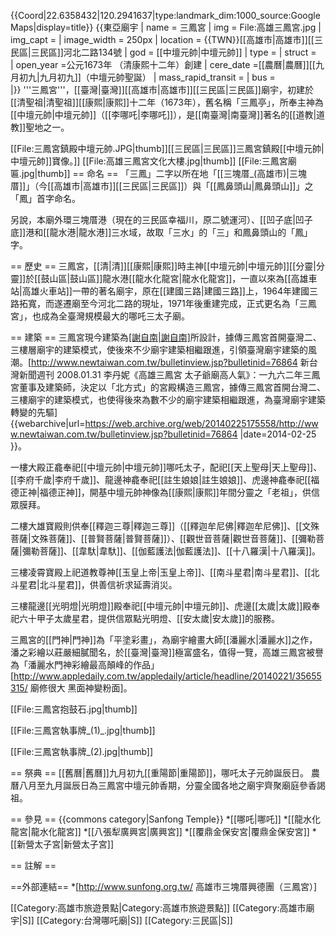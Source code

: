 {{Coord|22.6358432|120.2941637|type:landmark_dim:1000_source:GoogleMaps|display=title}}
{{東亞廟宇
| name = 三鳳宮
| img = File:高雄三鳳宮.jpg
| img_capt = 
| image_width = 250px
| location = {{TWN}}[[高雄市|高雄市]][[三民區|三民區]]河北二路134號
| god = [[中壇元帥|中壇元帥]]
| type = 
| struct =  
| open_year =公元1673年 （清康熙十二年）創建
| cere_date =[[農曆|農曆]][[九月初九|九月初九]]（中壇元帥聖誕）
| mass_rapid_transit =
| bus =  
|}}
'''三鳳宮'''，[[臺灣|臺灣]][[高雄市|高雄市]][[三民區|三民區]]廟宇，初建於[[清聖祖|清聖祖]][[康熙|康熙]]十二年（1673年），舊名稱「三鳳亭」，所奉主神為[[中壇元帥|中壇元帥]]（[[李哪吒|李哪吒]]），是[[南臺灣|南臺灣]]著名的[[道教|道教]]聖地之一。

[[File:三鳳宮鎮殿中壇元帥.JPG|thumb]][[三民區|三民區]]三鳳宮鎮殿[[中壇元帥|中壇元帥]]寶像。]]
[[File:高雄三鳳宮文化大樓.jpg|thumb]]
[[File:三鳳宮廟匾.jpg|thumb]]
== 命名 ==
「三鳳」二字以所在地「[[三塊厝_(高雄市)|三塊厝]]」（今[[高雄市|高雄市]][[三民區|三民區]]）與「[[鳳鼻頭山|鳳鼻頭山]]」之「鳳」首字命名。

另說，本廟外環三塊厝港（現在的三民區幸福川，原二號運河）、[[凹子底|凹子底]]港和[[龍水港|龍水港]]三水域，故取「三水」的「三」和鳳鼻頭山的「鳳」字。

== 歷史 ==
三鳳宮，[[清|清]][[康熙|康熙]]時主神[[中壇元帥|中壇元帥]][[分靈|分靈]]於[[鼓山區|鼓山區]]龍水港[[龍水化龍宮|龍水化龍宮]]，一直以來為[[高雄車站|高雄火車站]]一帶的著名廟宇，原在[[建國三路|建國三路]]上，1964年建國三路拓寬，而遂遷廟至今河北二路的現址，1971年後重建完成，正式更名為「三鳳宮」，也成為全臺灣規模最大的哪吒三太子廟。

== 建築 ==
三鳳宮現今建築為[[謝自南|謝自南]](澎湖馬公市後窟潭人)所設計，據傳三鳳宮首開臺灣二、三樓層廟宇的建築模式，使後來不少廟宇建築相繼跟進，引領臺灣廟宇建築的風潮<ref>。[http://www.newtaiwan.com.tw/bulletinview.jsp?bulletinid=76864 新台灣新聞週刊 2008.01.31 李丹妮《高雄三鳳宮 太子爺廟高人氣》：一九六二年三鳳宮董事及建築師，決定以「北方式」的宮殿構造三鳳宮，據傳三鳳宮首開台灣二、三樓廟宇的建築模式，也使得後來為數不少的廟宇建築相繼跟進，為臺灣廟宇建築轉變的先驅] {{webarchive|url=https://web.archive.org/web/20140225175558/http://www.newtaiwan.com.tw/bulletinview.jsp?bulletinid=76864 |date=2014-02-25 }}</ref>。

一樓大殿正龕奉祀[[中壇元帥|中壇元帥]]哪吒太子，配祀[[天上聖母|天上聖母]]、[[李府千歲|李府千歲]]、龍邊神龕奉祀[[註生娘娘|註生娘娘]]、虎邊神龕奉祀[[福德正神|福德正神]]，開基中壇元帥神像為[[康熙|康熙]]年間分靈之「老祖」，供信眾膜拜。

二樓大雄寶殿則供奉[[釋迦三尊|釋迦三尊]]（[[釋迦牟尼佛|釋迦牟尼佛]]、[[文殊菩薩|文殊菩薩]]、[[普賢菩薩|普賢菩薩]]）、[[觀世音菩薩|觀世音菩薩]]、[[彌勒菩薩|彌勒菩薩]]、[[韋馱|韋馱]]、[[伽藍護法|伽藍護法]]、[[十八羅漢|十八羅漢]]。

三樓凌霄寶殿上祀道教尊神[[玉皇上帝|玉皇上帝]]、[[南斗星君|南斗星君]]、[[北斗星君|北斗星君]]，供善信祈求延壽消災。

三樓龍邊[[光明燈|光明燈]]殿奉祀[[中壇元帥|中壇元帥]]、虎邊[[太歲|太歲]]殿奉祀六十甲子太歲星君，提供信眾點光明燈、[[安太歲|安太歲]]的服務。

三鳳宮的[[門神|門神]]為「平塗彩畫」，為廟宇繪畫大師[[潘麗水|潘麗水]]之作，潘之彩繪以莊嚴細膩聞名，於[[臺灣|臺灣]]極富盛名，值得一覽，高雄三鳳宮被譽為「潘麗水門神彩繪最高顛峰的作品」<ref>[http://www.appledaily.com.tw/appledaily/article/headline/20140221/35655315/ 廟修很大 黑面神變粉面]</ref>。

[[File:三鳳宮抱鼓石.jpg|thumb]]

[[File:三鳳宮執事牌_(1)_.jpg|thumb]]

[[File:三鳳宮執事牌_(2).jpg|thumb]]


== 祭典 ==
[[舊曆|舊曆]]九月初九[[重陽節|重陽節]]，哪吒太子元帥誕辰日。
農曆八月至九月誕辰日為三鳳宮中壇元帥香期，分靈全國各地之廟宇齊聚廟庭參香謁祖。

== 參見 ==
{{commons category|Sanfong Temple}}
*[[哪吒|哪吒]]
*[[龍水化龍宮|龍水化龍宮]]
*[[八張犁廣興宮|廣興宮]]
*[[覆鼎金保安宮|覆鼎金保安宮]]
*[[新營太子宮|新營太子宮]]

== 註解 ==
<div class="references-2column">
<references/>
</div>

==外部連結==
*[http://www.sunfong.org.tw/ 高雄市三塊厝興德團（三鳳宮）]

[[Category:高雄市旅遊景點|Category:高雄市旅遊景點]]
[[Category:高雄市廟宇|S]]
[[Category:台灣哪吒廟|S]]
[[Category:三民區|S]]